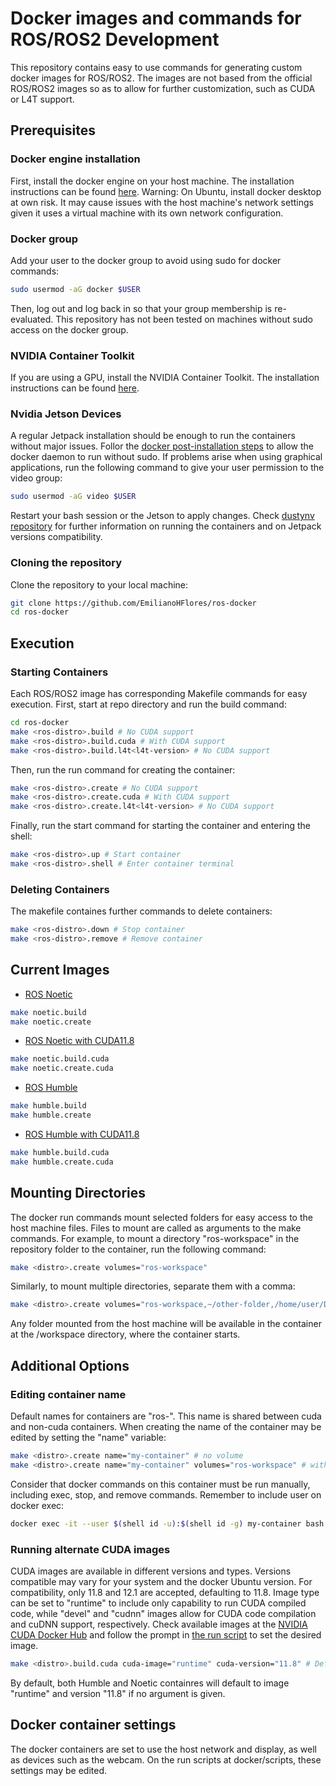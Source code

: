 # Docker images and commands for ROS/ROS2 Development
This repository contains easy to use commands for generating custom docker images for ROS/ROS2. The images are not based from the official ROS/ROS2 images so as to allow for further customization, such as CUDA or L4T support. 

## Prerequisites
### Docker engine installation
First, install the docker engine on your host machine. The installation instructions can be found [here](https://docs.docker.com/engine/install/).
Warning: On Ubuntu, install docker desktop at own risk. It may cause issues with the host machine's network settings given it uses a virtual machine with its own network configuration.

### Docker group
Add your user to the docker group to avoid using sudo for docker commands:
```bash
sudo usermod -aG docker $USER
```
Then, log out and log back in so that your group membership is re-evaluated. This repository has not been tested on machines without sudo access on the docker group.

### NVIDIA Container Toolkit
If you are using a GPU, install the NVIDIA Container Toolkit. The installation instructions can be found [here](https://docs.nvidia.com/datacenter/cloud-native/container-toolkit/latest/install-guide.html).

### Nvidia Jetson Devices
A regular Jetpack installation should be enough to run the containers without major issues. Follor the [docker post-installation steps](https://docs.docker.com/engine/install/linux-postinstall/) to allow the docker daemon to run without sudo. If problems arise when using graphical applications, run the following command to give your user permission to the video group:
```bash
sudo usermod -aG video $USER
```
Restart your bash session or the Jetson to apply changes. Check [dustynv repository](https://github.com/dusty-nv/jetson-containers) for further information on running the containers and on Jetpack versions compatibility.

### Cloning the repository
Clone the repository to your local machine:
```bash
git clone https://github.com/EmilianoHFlores/ros-docker
cd ros-docker
```

## Execution
### Starting Containers

Each ROS/ROS2 image has corresponding Makefile commands for easy execution. First, start at repo directory and run the build command:
```bash
cd ros-docker
make <ros-distro>.build # No CUDA support
make <ros-distro>.build.cuda # With CUDA support
make <ros-distro>.build.l4t<l4t-version> # No CUDA support
```
Then, run the run command for creating the container:
```bash
make <ros-distro>.create # No CUDA support
make <ros-distro>.create.cuda # With CUDA support
make <ros-distro>.create.l4t<l4t-version> # No CUDA support
```
Finally, run the start command for starting the container and entering the shell:
```bash
make <ros-distro>.up # Start container
make <ros-distro>.shell # Enter container terminal
```

### Deleting Containers
The makefile containes further commands to delete containers:
```bash
make <ros-distro>.down # Stop container
make <ros-distro>.remove # Remove container
```

## Current Images

- [ROS Noetic](./docker/Dockerfile.noetic)
```bash
make noetic.build
make noetic.create
```

- [ROS Noetic with CUDA11.8](./docker/Dockerfile.noetic.cuda)
```bash
make noetic.build.cuda
make noetic.create.cuda
```

- [ROS Humble](./docker/Dockerfile.humble)
```bash
make humble.build
make humble.create
```
- [ROS Humble with CUDA11.8](./docker/Dockerfile.humble.cuda)
```bash
make humble.build.cuda
make humble.create.cuda
```

## Mounting Directories
The docker run commands mount selected folders for easy access to the host machine files. Files to mount are called as arguments to the make commands. For example, to mount a directory "ros-workspace" in the repository folder to the container, run the following command:
```bash
make <distro>.create volumes="ros-workspace"
```
Similarly, to mount multiple directories, separate them with a comma:
```bash
make <distro>.create volumes="ros-workspace,~/other-folder,/home/user/Documents/another-folder"
```
Any folder mounted from the host machine will be available in the container at the /workspace directory, where the container starts.

## Additional Options
### Editing container name
Default names for containers are "ros-<distro>". This name is shared between cuda and non-cuda containers. When creating the name of the container may be edited by setting the "name" variable:
```bash
make <distro>.create name="my-container" # no volume
make <distro>.create name="my-container" volumes="ros-workspace" # with volume
```
Consider that docker commands on this container must be run manually, including exec, stop, and remove commands. Remember to include user on docker exec:
```bash
docker exec -it --user $(shell id -u):$(shell id -g) my-container bash
```
### Running alternate CUDA images
CUDA images are available in different versions and types. Versions compatible may vary for your system and the docker Ubuntu version. For compatibility, only 11.8 and 12.1 are accepted, defaulting to 11.8. Image type can be set to "runtime" to include only capability to run CUDA compiled code, while "devel" and "cudnn" images allow for CUDA code compilation and cuDNN support, respectively. Check available images at the [NVIDIA CUDA Docker Hub](https://hub.docker.com/r/nvidia/cuda) and follow the prompt in [the run script](/docker/scripts/build.bash) to set the desired image.
```bash
make <distro>.build.cuda cuda-image="runtime" cuda-version="11.8" # Default
```
By default, both Humble and Noetic containres will default to image "runtime" and version "11.8" if no argument is given.

## Docker container settings
The docker containers are set to use the host network and display, as well as devices such as the webcam. On the run scripts at docker/scripts, these settings may be edited. 